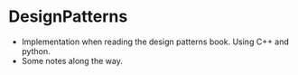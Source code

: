 # DesignPatterns

+  Implementation when reading the design patterns book. Using C++ and python.
+  Some notes along the way.
